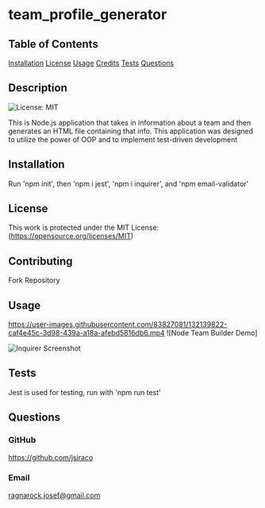# team_profile_generator

## Table of Contents
[Installation](#installation)
[License](#license)
[Usage](#usage)
[Credits](#credits)
[Tests](#tests)
[Questions](#questions)

## Description
![License: MIT](https://img.shields.io/badge/License-MIT-yellow.svg) 

This is Node.js application that takes in information about a team and then generates an HTML file containing that info. This application was designed to utilize the power of OOP and to implement test-driven development

## Installation
Run 'npm init', then 'npm i jest', 'npm i inquirer', and 'npm email-validator'


## License
This work is protected under the MIT License: (https://opensource.org/licenses/MIT)

## Contributing
Fork Repository

## Usage
https://user-images.githubusercontent.com/83827081/132139822-caf4e45c-3d98-439a-a18a-afebd5816db6.mp4
![Node Team Builder Demo]

![Inquirer Screenshot](https://user-images.githubusercontent.com/83827081/132139617-7fa64ef2-c39e-4714-9cd0-6748b50592f0.png)


## Tests
Jest is used for testing, run with 'npm run test'

## Questions
### GitHub
https://github.com/jsiraco

### Email
ragnarock.josef@gmail.com


